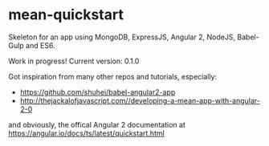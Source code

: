 # mean-quickstart
Skeleton for an app using MongoDB, ExpressJS, Angular 2, NodeJS, Babel-Gulp and ES6.

Work in progress! 
Current version: 0.1.0

Got inspiration from many other repos and tutorials, especially:
* https://github.com/shuhei/babel-angular2-app
* http://thejackalofjavascript.com//developing-a-mean-app-with-angular-2-0

and obviously, the offical Angular 2 documentation at https://angular.io/docs/ts/latest/quickstart.html
